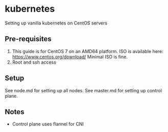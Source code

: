 # kubernetes
Setting up vanilla kubernetes on CentOS servers

## Pre-requisites
1. This guide is for CentOS 7 on an AMD64 platform.
ISO is available here: https://www.centos.org/download/
Minimal ISO is fine.
2. Root and ssh access

## Setup

See node.md for setting up all nodes.
See master.md for setting up control plane.

## Notes
- Control plane uses flannel for CNI
